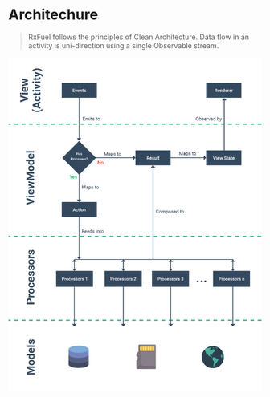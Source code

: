 # Architechure

> RxFuel follows the principles of Clean Architecture. Data flow in an activity is uni-direction using a single Observable stream.

![alt text](https://raw.githubusercontent.com/rxfuel/rxfuel.github.io/master/assets/images/architechure.png)